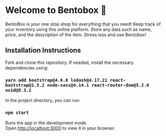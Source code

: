 # Welcome to Bentobox :bento:

BentoBox is your one stop shop for everything that you need! Keep track of your inventory using this online platform. Store any data such as name, price, and the description of the item. Stress less and use Bentobox!

## Installation Instructions
Fork and clone this repository. If needed, install the necessary dependencies using:

### `yarn add bootstrap@4.6.0 lodash@4.17.21 react-bootstrap@1.5.2 node-sass@4.14.1 react-router-dom@5.2.0 uuid@8.3.2`

In the project directory, you can run:

### `npm start`

Runs the app in the development mode.\
Open [http://localhost:3000](http://localhost:3000) to view it in your browser.









